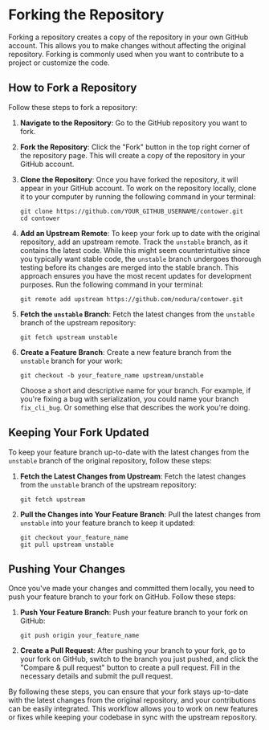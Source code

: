 # Forking the Repository

Forking a repository creates a copy of the repository in your own GitHub account. This allows you to make changes without affecting the original repository. Forking is commonly used when you want to contribute to a project or customize the code.

## How to Fork a Repository

Follow these steps to fork a repository:

1.  **Navigate to the Repository**:
    Go to the GitHub repository you want to fork.

2.  **Fork the Repository**:
    Click the "Fork" button in the top right corner of the repository page. This will create a copy of the repository in your GitHub account.

3.  **Clone the Repository**:
    Once you have forked the repository, it will appear in your GitHub account. To work on the repository locally, clone it to your computer by running the following command in your terminal:

        git clone https://github.com/YOUR_GITHUB_USERNAME/contower.git
        cd contower

4.  **Add an Upstream Remote**:
    To keep your fork up to date with the original repository, add an upstream remote. Track the `unstable` branch, as it contains the latest code. While this might seem counterintuitive since you typically want stable code, the `unstable` branch undergoes thorough testing before its changes are merged into the stable branch. This approach ensures you have the most recent updates for development purposes. Run the following command in your terminal:

        git remote add upstream https://github.com/nodura/contower.git

5.  **Fetch the `unstable` Branch**:
    Fetch the latest changes from the `unstable` branch of the upstream repository:

        git fetch upstream unstable

6.  **Create a Feature Branch**:
    Create a new feature branch from the `unstable` branch for your work:

        git checkout -b your_feature_name upstream/unstable

    Choose a short and descriptive name for your branch. For example, if you're fixing a bug with serialization, you could name your branch `fix_cli_bug`. Or something else that describes the work you're doing.

## Keeping Your Fork Updated

To keep your feature branch up-to-date with the latest changes from the `unstable` branch of the original repository, follow these steps:

1.  **Fetch the Latest Changes from Upstream**:
    Fetch the latest changes from the `unstable` branch of the upstream repository:

        git fetch upstream

2.  **Pull the Changes into Your Feature Branch**:
    Pull the latest changes from `unstable` into your feature branch to keep it updated:

        git checkout your_feature_name
        git pull upstream unstable

## Pushing Your Changes

Once you've made your changes and committed them locally, you need to push your feature branch to your fork on GitHub. Follow these steps:

1.  **Push Your Feature Branch**:
    Push your feature branch to your fork on GitHub:

        git push origin your_feature_name

2.  **Create a Pull Request**:
    After pushing your branch to your fork, go to your fork on GitHub, switch to the branch you just pushed, and click the "Compare & pull request" button to create a pull request. Fill in the necessary details and submit the pull request.

By following these steps, you can ensure that your fork stays up-to-date with the latest changes from the original repository, and your contributions can be easily integrated. This workflow allows you to work on new features or fixes while keeping your codebase in sync with the upstream repository.

